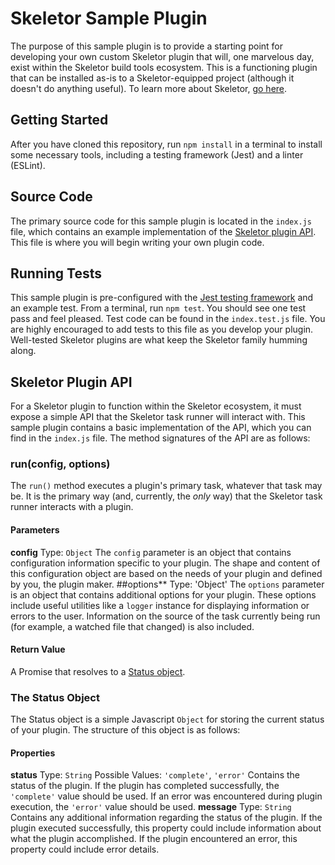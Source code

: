 # Skeletor Sample Plugin
The purpose of this sample plugin is to provide a starting point for developing your own custom Skeletor plugin that will, one marvelous day, exist within the Skeletor build tools ecosystem. 
This is a functioning plugin that can be installed as-is to a Skeletor-equipped project (although it doesn't do anything useful). 
To learn more about Skeletor, [go here](https://github.com/deg-skeletor/skeletor-core).
## Getting Started
After you have cloned this repository, run `npm install` in a terminal to install some necessary tools, including a testing framework (Jest) and a linter (ESLint). 
## Source Code
The primary source code for this sample plugin is located in the `index.js` file, which contains an example implementation of the [Skeletor plugin API](#Skeletor-Plugin-API). This file is where you will begin writing your own plugin code.
## Running Tests
This sample plugin is pre-configured with the [Jest testing framework](https://facebook.github.io/jest/) and an example test. 
From a terminal, run `npm test`. You should see one test pass and feel pleased.
Test code can be found in the `index.test.js` file. You are highly encouraged to add tests to this file as you develop your plugin. Well-tested Skeletor plugins are what keep the Skeletor family humming along.
## Skeletor Plugin API
For a Skeletor plugin to function within the Skeletor ecosystem, it must expose a simple API that the Skeletor task runner will interact with. This sample plugin contains a basic implementation of the API, which you can find in the `index.js` file.
The method signatures of the API are as follows:
### run(config, options)
The `run()` method executes a plugin's primary task, whatever that task may be. It is the primary way (and, currently, the *only* way) that the Skeletor task runner interacts with a plugin.
#### Parameters
**config**
Type: `Object`
The `config` parameter is an object that contains configuration information specific to your plugin. The shape and content of this configuration object are based on the needs of your plugin and defined by you, the plugin maker.
##options**
Type: 'Object'
The `options` parameter is an object that contains additional options for your plugin. These options include useful utilities like a `logger` instance for displaying information or errors to the user. Information on the source of the task currently being run (for example, a watched file that changed) is also included.
#### Return Value
A Promise that resolves to a [Status object](#The-Status-Object).
### The Status Object
The Status object is a simple Javascript `Object` for storing the current status of your plugin. The structure of this object is as follows:
#### Properties
**status**
Type: `String`
Possible Values: `'complete'`, `'error'`
Contains the status of the plugin. If the plugin has completed successfully, the `'complete'` value should be used. If an error was encountered during plugin execution, the `'error'` value should be used.
**message**
Type: `String`
Contains any additional information regarding the status of the plugin. If the plugin executed successfully, this property could include information about what the plugin accomplished. If the plugin encountered an error, this property could include error details. 